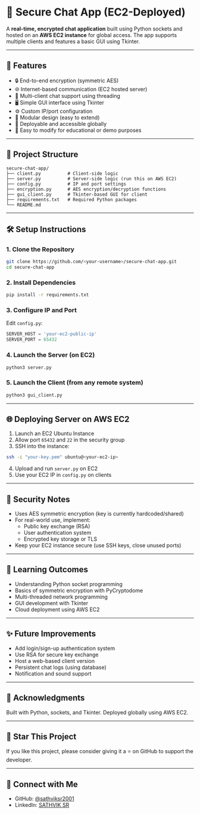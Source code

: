 # 💬 Secure Chat App (EC2-Deployed)

A **real-time, encrypted chat application** built using Python sockets and hosted on an **AWS EC2 instance** for global access. The app supports multiple clients and features a basic GUI using Tkinter.

---

## 🚀 Features

- 🔒 End-to-end encryption (symmetric AES)
- 🌐 Internet-based communication (EC2 hosted server)
- 👥 Multi-client chat support using threading
- 🖥️ Simple GUI interface using Tkinter
- ⚙️ Custom IP/port configuration
- 🧱 Modular design (easy to extend)
- 📡 Deployable and accessible globally
- 🔧 Easy to modify for educational or demo purposes

---

## 📁 Project Structure

```
secure-chat-app/
├── client.py          # Client-side logic
├── server.py          # Server-side logic (run this on AWS EC2)
├── config.py          # IP and port settings
├── encryption.py      # AES encryption/decryption functions
├── gui_client.py      # Tkinter-based GUI for client
├── requirements.txt   # Required Python packages
└── README.md
```

---

## 🛠 Setup Instructions

### 1. Clone the Repository
```bash
git clone https://github.com/<your-username>/secure-chat-app.git
cd secure-chat-app
```

### 2. Install Dependencies
```bash
pip install -r requirements.txt
```

### 3. Configure IP and Port
Edit `config.py`:
```python
SERVER_HOST = 'your-ec2-public-ip'
SERVER_PORT = 65432
```

### 4. Launch the Server (on EC2)
```bash
python3 server.py
```

### 5. Launch the Client (from any remote system)
```bash
python3 gui_client.py
```

---

## 🌐 Deploying Server on AWS EC2

1. Launch an EC2 Ubuntu Instance  
2. Allow port `65432` and `22` in the security group  
3. SSH into the instance:  
```bash
ssh -i "your-key.pem" ubuntu@<your-ec2-ip>
```
4. Upload and run `server.py` on EC2  
5. Use your EC2 IP in `config.py` on clients  

---

## 🔐 Security Notes

- Uses AES symmetric encryption (key is currently hardcoded/shared)  
- For real-world use, implement:  
  - Public key exchange (RSA)  
  - User authentication system  
  - Encrypted key storage or TLS  
- Keep your EC2 instance secure (use SSH keys, close unused ports)  

---

## 🧠 Learning Outcomes

- Understanding Python socket programming  
- Basics of symmetric encryption with PyCryptodome  
- Multi-threaded network programming  
- GUI development with Tkinter  
- Cloud deployment using AWS EC2  

---

## ✨ Future Improvements

- Add login/sign-up authentication system  
- Use RSA for secure key exchange  
- Host a web-based client version  
- Persistent chat logs (using database)  
- Notification and sound support  

---

## 👏 Acknowledgments

Built with Python, sockets, and Tkinter. Deployed globally using AWS EC2.

---

## 🌟 Star This Project

If you like this project, please consider giving it a ⭐ on GitHub to support the developer.

---

## 🔗 Connect with Me

- GitHub: [@sathviksr2001](https://github.com/sathviksr2001)  
- LinkedIn: [SATHVIK SR](https://www.linkedin.com/in/sathviksr)
